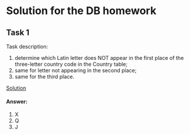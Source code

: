 # Solution for the DB homework 

## Task 1 
Task description:
1) determine which Latin letter does NOT appear in the first place of the three-letter
country code in the Country table; 
2) same for letter not appearing in the second place; 
3) same for the third place.

[Solution](./task-1.sql)

#### Answer:
1) X
2) Q
3) J